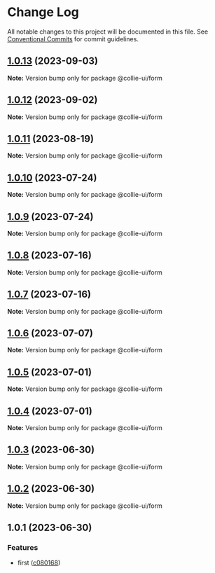 # Change Log

All notable changes to this project will be documented in this file. See [Conventional Commits](https://conventionalcommits.org) for commit guidelines.

## [1.0.13](https://github.com/yuejs/c3/compare/@collie-ui/form@1.0.12...@collie-ui/form@1.0.13) (2023-09-03)

**Note:** Version bump only for package @collie-ui/form

## [1.0.12](https://github.com/yuejs/c3/compare/@collie-ui/form@1.0.11...@collie-ui/form@1.0.12) (2023-09-02)

**Note:** Version bump only for package @collie-ui/form

## [1.0.11](https://github.com/yuejs/c3/compare/@collie-ui/form@1.0.10...@collie-ui/form@1.0.11) (2023-08-19)

**Note:** Version bump only for package @collie-ui/form

## [1.0.10](https://github.com/yuejs/c3/compare/@collie-ui/form@1.0.9...@collie-ui/form@1.0.10) (2023-07-24)

**Note:** Version bump only for package @collie-ui/form

## [1.0.9](https://github.com/yuejs/c3/compare/@collie-ui/form@1.0.8...@collie-ui/form@1.0.9) (2023-07-24)

**Note:** Version bump only for package @collie-ui/form

## [1.0.8](https://github.com/yuejs/c3/compare/@collie-ui/form@1.0.7...@collie-ui/form@1.0.8) (2023-07-16)

**Note:** Version bump only for package @collie-ui/form

## [1.0.7](https://github.com/yuejs/c3/compare/@collie-ui/form@1.0.6...@collie-ui/form@1.0.7) (2023-07-16)

**Note:** Version bump only for package @collie-ui/form

## [1.0.6](https://github.com/yuejs/c3/compare/@collie-ui/form@1.0.5...@collie-ui/form@1.0.6) (2023-07-07)

**Note:** Version bump only for package @collie-ui/form

## [1.0.5](https://github.com/yuejs/c3/compare/@collie-ui/form@1.0.4...@collie-ui/form@1.0.5) (2023-07-01)

**Note:** Version bump only for package @collie-ui/form

## [1.0.4](https://github.com/yuejs/c3/compare/@collie-ui/form@1.0.3...@collie-ui/form@1.0.4) (2023-07-01)

**Note:** Version bump only for package @collie-ui/form

## [1.0.3](https://github.com/yuejs/c3/compare/@collie-ui/form@1.0.1...@collie-ui/form@1.0.3) (2023-06-30)

**Note:** Version bump only for package @collie-ui/form

## [1.0.2](https://github.com/yuejs/c3/compare/@collie-ui/form@1.0.1...@collie-ui/form@1.0.2) (2023-06-30)

**Note:** Version bump only for package @collie-ui/form

## 1.0.1 (2023-06-30)

### Features

- first ([c080168](https://github.com/yuejs/c3/commit/c08016812d92193e95c9600e6121a9e57c6a9165))
